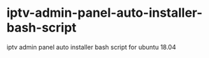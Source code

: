 # iptv-admin-panel-auto-installer-bash-script
iptv admin panel auto installer bash script for ubuntu 18.04
